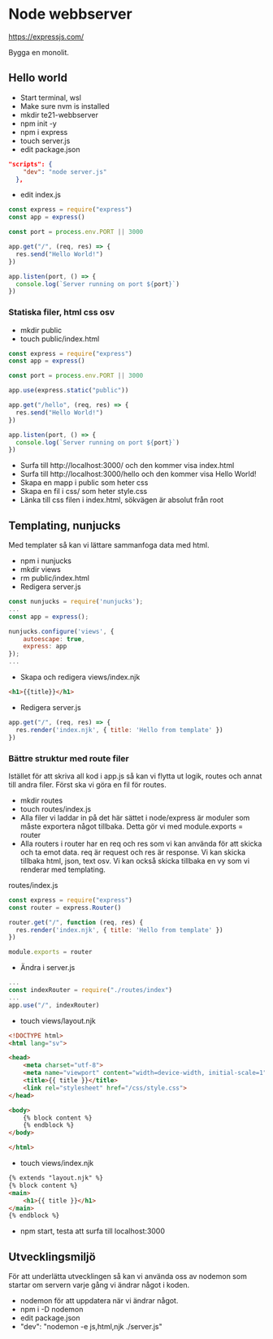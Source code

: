 # Node webbserver

https://expressjs.com/

Bygga en monolit.

## Hello world

- Start terminal, wsl
- Make sure nvm is installed
- mkdir te21-webbserver
- npm init -y
- npm i express
- touch server.js
- edit package.json
    
```json
"scripts": {
    "dev": "node server.js"
  },
```
    
- edit index.js

```javascript
const express = require("express")
const app = express()

const port = process.env.PORT || 3000

app.get("/", (req, res) => {
  res.send("Hello World!")
})

app.listen(port, () => {
  console.log(`Server running on port ${port}`)
})
```

### Statiska filer, html css osv

- mkdir public
- touch public/index.html

```jsx
const express = require("express")
const app = express()

const port = process.env.PORT || 3000

app.use(express.static("public"))

app.get("/hello", (req, res) => {
  res.send("Hello World!")
})

app.listen(port, () => {
  console.log(`Server running on port ${port}`)
})
```

- Surfa till http://localhost:3000/ och den kommer visa index.html
- Surfa till http://localhost:3000/hello och den kommer visa Hello World!
- Skapa en mapp i public som heter css
- Skapa en fil i css/ som heter style.css
- Länka till css filen i index.html, sökvägen är absolut från root

## Templating, nunjucks

Med templater så kan vi lättare sammanfoga data med html.

- npm i nunjucks
- mkdir views
- rm public/index.html
- Redigera server.js

```javascript
const nunjucks = require('nunjucks');
...
const app = express();

nunjucks.configure('views', {
    autoescape: true,
    express: app
});
...
```

- Skapa och redigera views/index.njk

```html
<h1>{{title}}</h1>
```

- Redigera server.js

```javascript
app.get("/", (req, res) => {
  res.render('index.njk', { title: 'Hello from template' })
})
```

### Bättre struktur med route filer

Istället för att skriva all kod i app.js så kan vi flytta ut logik, routes och annat till andra filer. Först ska vi göra en fil för routes.

- mkdir routes
- touch routes/index.js
- Alla filer vi laddar in på det här sättet i node/express är moduler som måste exportera något tillbaka. Detta gör vi med module.exports = router
- Alla routers i router har en req och res som vi kan använda för att skicka och ta emot data. req är request och res är response. Vi kan skicka tillbaka html, json, text osv. Vi kan också skicka tillbaka en vy som vi renderar med templating.

routes/index.js
```javascript
const express = require("express")
const router = express.Router()

router.get("/", function (req, res) {
  res.render('index.njk', { title: 'Hello from template' })
})

module.exports = router
```

- Ändra i server.js

```javascript
...
const indexRouter = require("./routes/index")
...
app.use("/", indexRouter)
```

- touch views/layout.njk

```html
<!DOCTYPE html>
<html lang="sv">

<head>
    <meta charset="utf-8">
    <meta name="viewport" content="width=device-width, initial-scale=1">
    <title>{{ title }}</title>
    <link rel="stylesheet" href="/css/style.css">
</head>

<body>
    {% block content %}
    {% endblock %}
</body>

</html>
```

- touch views/index.njk

```html
{% extends "layout.njk" %}
{% block content %}
<main>
    <h1>{{ title }}</h1>
</main>
{% endblock %}
```

- npm start, testa att surfa till localhost:3000

## Utvecklingsmiljö

För att underlätta utvecklingen så kan vi använda oss av nodemon som startar om servern varje gång vi ändrar något i koden.

- nodemon för att uppdatera när vi ändrar något.
- npm i -D nodemon
- edit package.json
- "dev": "nodemon -e js,html,njk ./server.js"
